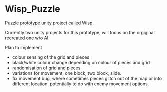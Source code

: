 # Wisp_Puzzle
Puzzle prototype unity project called Wisp.

Currently two unity projects for this prototype, will focus on the orgiginal recreated one w/o AI. 

Plan to implement
- colour sensing of the grid and pieces
-  black/white colour change depending on colour of pieces and grid
-  randomisation of grid and pieces
-  variations for movement, one block, two block, slide.
-  fix movement bug, where sometimes pieces glitch out of the map or into different location. potentially to do with enemy movement options.
